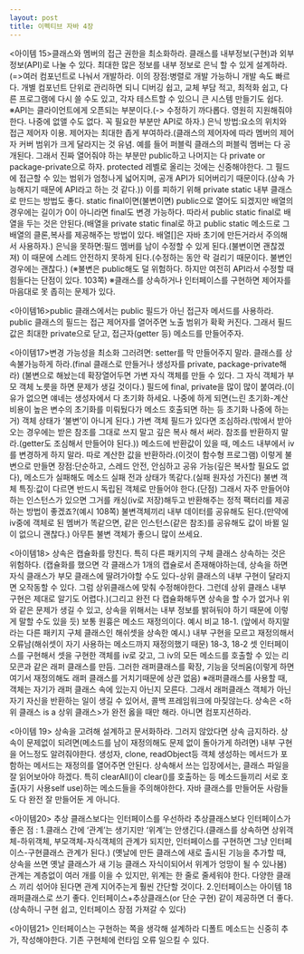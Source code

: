 ```yaml
---
layout: post
title: 이펙티브 자바 4장
---
```


<아이템 15>클래스와 멤버의 접근 권한을 최소화하라.
클래스를 내부정보(구현)과 외부정보(API)로 나눌 수 있다.
최대한 많은 정보를 내부 정보로 은닉 할 수 있게 설계하라.(=>여러 컴포넌트로 나눠서 개발하라. 이의 장점:병렬로 개발 가능하니 개발 속도 빠르다. 개별 컴포넌트 단위로 관리하면 되니 디버깅 쉽고, 교체 부담 적고, 최적화 쉽고, 다른 프로그램에 다시 쓸 수도 있고, 각자 테스트할 수 있으니 큰 시스템 만들기도 쉽다.
※API는 클라이언트에게 오픈되는 부분이다.(-> 수정하기 까다롭다. 영원히 지원해줘야 한다. 나중에 없앨 수도 없다. 꼭 필요한 부분만 API로 하자.)
은닉 방법:요소의 위치와 접근 제어자 이용. 제어자는 최대한 좁게 부여하라.(클래스의 제어자에 따라 멤버의 제어자 커버 범위가 크게 달라지는 것 유념. 예를 들어 퍼블릭 클래스의 퍼블릭 멤버는 다 공개된다. 그래서 진짜 열어줘야 하는 부분만 public하고 나머지는 다 private or package-private으로 하자. protected 레벨로 올리는 것에는 신중해야한다. 그 필드에 접근할 수 있는 범위가 엄청나게 넓어지며, 공개 API가 되어버리기 때문이다.(상속 가능해지기 때문에 API라고 하는 것 같다.)) 이를 피하기 위해 private static 내부 클래스로 만드는 방법도 좋다. static final이면(불변이면) public으로 열어도 되겠지만 배열의 경우에는 길이가 0이 아니라면 final도 변경 가능하다. 따라서 public static final로 배열을 두는 것은 안된다.(배열을 private static final로 하고 public static 메소드로 그 배열의 클론,복사를 제공해주는 방법이 있다. 배열[]은 자바 초기에 만든거라서 주의해서 사용하자.) 
은닉을 못하면:필드 멤버를 남이 수정할 수 있게 된다.(불변이면 괜찮겠져) 이 때문에 스레드 안전하지 못하게 된다.(수정하는 동안 락 걸리기 때문이다. 불변인 경우에는 괜찮다.) (※불변은 public해도 덜 위험하다. 하지만 여전히 API라서 수정할 때 힘들다는 단점이 있다. 103쪽)
※클래스를 상속하거나 인터페이스를 구현하면 제어자를 마음대로 못 좁히는 문제가 있다.

<아이템16>public 클래스에서는 public 필드가 아닌 접근자 메서드를 사용하라.
public 클래스의 필드는 접근 제어자를 열어주면 노출 범위가 확확 커진다. 그래서 필드값은 최대한 private으로 닫고, 접근자(getter 등) 메소드를 만들어주자. 

<아이템17>변경 가능성을 최소화
그러려면:
setter를 막 만들어주지 말라. 
클래스를 상속불가능하게 하라.(final 클래스로 만들거나 생성자를 private, package-private해라) (불변으로 해놨는데 확장열어두면 가변 자식 객체를 만들 수 있다. 그 자식 객체가 부모 객체 노릇을 하면 문제가 생길 것이다.) 
필드에 final, private을 많이 많이 붙여라.(이유가 없으면 얘네는 생성자에서 다 초기화 하세요. 나중에 하게 되면(느린 초기화-계산 비용이 높은 변수의 초기화를 미뤄뒀다가 메소드 호출되면 하는 등 초기화 나중에 하는거) 객체 상태가 ‘불변’이 아니게 된다.)
가변 객체 필드가 있다면 조심하라.(밖에서 받아오는 경우에는 받은 참조를 그대로 쓰지 말고 깊은 복사 해서 써라. 참조를 반환하지 말라.(getter도 조심해서 만들어야 된다.))
메소드에 반환값이 있을 때, 메소드 내부에서 iv를 변경하게 하지 말라. 따로 계산한 값을 반환하라.(이것이 함수형 프로그램)
이렇게 불변으로 만들면 장점:단순하고, 스레드 안전, 안심하고 공유 가능(깊은 복사할 필요도 없다), 메소드가 실패해도 메소드 실패 전과 상태가 똑같다.(실패 원자성 가진다)
불변 객체 특징:값이 다르면 반드시 독립된 객체로 만들어야 한다.(단점) 그래서 자주 만들어야 하는 인스턴스가 있으면 그거를 캐싱(iv로 저장)해두고 반환해주는 정적 팩터리를 제공하는 방법이 좋겠죠?(예시 108쪽) 불변객체끼리 내부 데이터를 공유해도 된다.(만약에 iv중에 객체로 된 멤버가 똑같으면, 같은 인스턴스(같은 참조)를 공유해도 값이 바뀔 일이 없으니 괜찮다.) 
아무튼 불변 객체가 좋으니 많이 쓰세요. 

<아이템18>
상속은 캡슐화를 망친다. 특히 다른 패키지의 구체 클래스 상속하는 것은 위험하다. (캡슐화를 했으면 각 클래스가 1개의 캡슐로서 존재해야하는데, 상속을 하면 자식 클래스가 부모 클래스에 딸려가야할 수도 있다-상위 클래스의 내부 구현이 달라지면 오작동할 수 있다. 그럼 상위클래스에 맞춰 수정해야한다. 그런데 상위 클래스 내부 구현은 제대로 알기도 어렵다.)(그리고 완전 다 캡슐화해두면 상속을 할 수가 없거나 위와 같은 문제가 생길 수 있고, 상속을 위해서는 내부 정보를 밝혀둬야 하기 때문에 이렇게 말할 수도 있을 듯) 보통 원흉은 메소드 재정의이다.
예시 비교
18-1. (앞에서 하지말라는 다른 패키지 구체 클래스인 해쉬셋을 상속한 예시.)
내부 구현을 모르고 재정의해서 오류남(해쉬셋이 자기 사용하는 메소드까지 재정의했기 때문)
18-3, 18-2
셋 인터페이스를 구현해서 셋을 구현한 객체를 iv로 갖고, 그 iv의 모든 메소드를 호출할 수 있는 리모콘과 같은 래퍼 클래스를 만듬.
그러한 래퍼클래스를 확장, 기능을 덧씌움(이렇게 하면 여기서 재정의해도 래퍼 클래스를 거치기때문에 상관 없음)
※래퍼클래스를 사용할 때, 객체는 자기가 래퍼 클래스 속에 있는지 아닌지 모른다. 그래서 래퍼클래스 객체가 아닌 자기 자신을 반환하는 일이 생길 수 있어서, 콜백 프레임워크에 마짖않는다.
상속은 <하위 클래스 is a 상위 클래스>가 완전 옳을 때만 해라. 아니면 컴포지션하라.

<아이템 19> 상속을 고려해 설계하고 문서화하라. 그러지 않았다면 상속 금지하라.
상속이 문제없이 되려면(메소드를 남이 재정의해도 문제 없이 돌아가게 하려면) 내부 구현을 어느정도 알려줘야한다. 생성자, clone, readObject등 객체 생성하는 메서드가 포함하는 메서드는 재정의를 열어주면 안된다.
상속해서 쓰는 입장에서는, 클래스 파일을 잘 읽어보아야 하겠다. 특히 clearAll()이 clear()를 호출하는 등 메소드들끼리 서로 호출(자기 사용self use)하는 메소드들을 주의해야한다. 자바 클래스를 만들어둔 사람들도 다 완전 잘 만들어둔 게 아니다.

<아이템20> 추상 클래스보다는 인터페이스를 우선하라
추상클래스보다 인터페이스가 좋은 점 : 
1.클래스 간에 ‘관계’는 생기지만 ‘위계’는 안생긴다.(클래스를 상속하면 상위객체-하위객체, 부모객체-자식객체의 관계가 되지만, 인터페이스를 구현하면 그냥 인터페이스-구현클래스 관계가 된다.) (옛날에 만든 클래스에 새로 출시된 기능을 추가할 때, 상속을 쓰면 옛날 클래스가 새 기능 클래스 자식이되어서 위계가 엉망이 될 수 있나봄) 관계는 계층없이 여러 개를 이을 수 있지만, 위계는 한 줄로 줄세워야 한다. 다양한 클래스 끼리 섞어야 된다면 관계 지어주는게 훨씬 간단할 것이다.
2.인터페이스는 아이템 18 래퍼클래스로 쓰기 좋다. 인터페이스+추상클래스(or 단순 구현) 같이 제공하면 더 좋다.(상속하니 구현 쉽고, 인터페이스 장점 가져갈 수 있다)

<아이템21> 인터페이스는 구현하는 쪽을 생각해 설계하라
디폴트 메소드는 신중히 추가, 작성해야한다. 기존 구현체에 런타임 오류 일으킬 수 있다.
